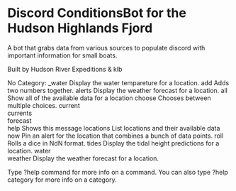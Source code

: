 # Discord ConditionsBot for the Hudson Highlands Fjord

A bot that grabs data from various sources to populate discord
with important information for small boats.

Built by Hudson River Expeditions & klb

​No Category:
  _water    Display the water tempareture for a location. 
  add       Adds two numbers together.
  alerts    Display the weather forecast for a location. 
  all       Show all of the available data for a location 
  choose    Chooses between multiple choices.
  current   
  currents  
  forecast  
  help      Shows this message
  locations List locations and their available data 
  now       Pin an alert for the location that combines a bunch of data points. 
  roll      Rolls a dice in NdN format.
  tides     Display the tidal height predictions for a location. 
  water     
  weather   Display the weather forecast for a location. 

Type ?help command for more info on a command.
You can also type ?help category for more info on a category.

